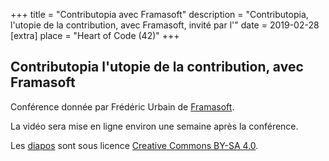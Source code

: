 +++
title = "Contributopia avec Framasoft"
description = "Contributopia, l'utopie de la contribution, avec Framasoft, invité par l'"
date = 2019-02-28
[extra]
place = "Heart of Code (42)"
+++

## Contributopia l'utopie de la contribution, avec Framasoft

Conférence donnée par Frédéric Urbain de [Framasoft](https://framasoft.org/).

La vidéo sera mise en ligne environ une semaine après la conférence.

Les [diapos](conférence_à_l_école_42.pdf) sont sous licence
[Creative Commons BY-SA 4.0](https://creativecommons.org/licenses/by-sa/4.0/deed.fr). 
